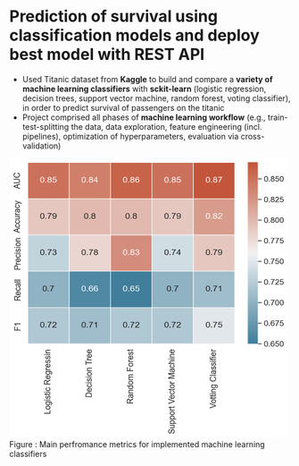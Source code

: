# Prediction of survival using classification models and deploy best model with REST API

- Used Titanic dataset from **Kaggle** to build and compare a **variety of machine learning classifiers** with **sckit-learn** (logistic regression, decision trees, support vector machine, random forest, voting classifier), in order to predict survival of passengers on the titanic
- Project comprised all phases of **machine learning workflow** (e.g., train-test-splitting the data, data exploration, feature engineering (incl. pipelines), optimization of hyperparameters, evaluation via cross-validation)

<img src="./figures/overview_ml_pm.png" width="500" height="500" />
Figure : Main perfromance metrics for implemented machine learning classifiers



